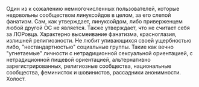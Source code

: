 Один из к сожалению немногочисленных пользователей, которые недовольны
сообществом линуксойдов в целом, за его слепой фанатизм. Сам, как
утверждает, линуксойдом, либо приверженцем любой другой ОС не
является. Также утверждает, что не считает себя за ЛОРовца.
Характерно высмеивание фанатизма, красноглазия, излишней
религиозности. Не любит упивающихся своей ущербностью либо,
"нестандартностью" социальные группы. Такие как вечно "угнетаемые"
личности с нетрадиционной сексуальной ориентацией, с нетрадиционной
пищевой ориентацией, альтернативно зарегистрированных, религиозные
сообщества, национальные сообщества, феминисток и шовинистов,
рассадники анонимности. Холост.
